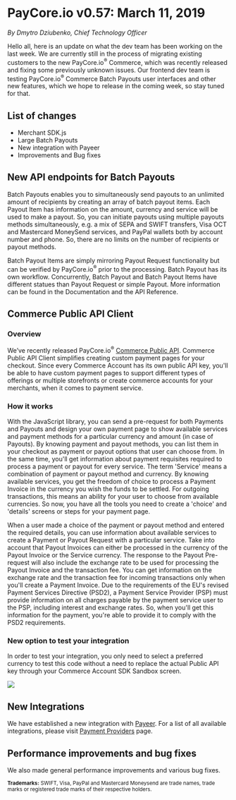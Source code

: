 # **PayCore.io v0.57: March 11, 2019**

*By Dmytro Dziubenko, Chief Technology Officer*

Hello all, here is an update on what the dev team has been working on the last week. We are currently still in the process of migrating existing customers to the new  PayCore.io<sup>®</sup> Commerce, which was recently released and fixing some previously unknown issues. Our frontend dev team is testing PayCore.io<sup>®</sup> Commerce Batch Payouts user interfaces and other new features, which we hope to release in the coming week, so stay tuned for that.

## List of changes

-   Merchant SDK.js
-   Large Batch Payouts
-   New integration with Payeer
-   Improvements and Bug fixes

## New API endpoints for Batch Payouts

Batch Payouts enables you to simultaneously send payouts to an unlimited amount of recipients by creating an array of batch payout items. Each Payout Item has information on the amount, currency and service will be used to make a payout. So, you can initiate payouts using multiple payouts methods simultaneously, e.g. a mix of SEPA and SWIFT transfers, Visa OCT and Mastercard MoneySend services, and PayPal wallets both by account number and phone. So, there are no limits on the number of recipients or payout methods.

Batch Payout Items are simply mirroring Payout Request functionality but can be verified by  PayCore.io<sup>®</sup> prior to the processing. Batch Payout has its own workflow. Concurrently, Batch Payout and Batch Payout Items have different statues than Payout Request or simple Payout. More information can be found in the Documentation and the API Reference.

## Commerce Public API Client

### Overview

We’ve recently released  PayCore.io<sup>®</sup>  [Commerce Public API](https://swagger.paycore.io/commerce-public/). Commerce Public API Client simplifies creating custom payment pages for your checkout. Since every Commerce Account has its own public API key, you'll be able to have custom payment pages to support different types of offerings or multiple storefronts or create commerce accounts for your merchants, when it comes to payment service.

### How it works

With the JavaScript library, you can send a pre-request for both Payments and Payouts and design your own payment page to show available services and payment methods for a particular currency and amount (in case of Payouts). By knowing payment and payout methods, you can list them in your checkout as payment or payout options that user can choose from. In the same time, you'll get information about payment requisites required to process a payment or payout for every service. The term 'Service' means a combination of payment or payout method and currency. By knowing available services, you get the freedom of choice to process a Payment Invoice in the currency you wish the funds to be settled. For outgoing transactions, this means an ability for your user to choose from available currencies. So now, you have all the tools you need to create a 'choice' and 'details' screens or steps for your payment page.

When a user made a choice of the payment or payout method and entered the required details, you can use information about available services to create a Payment or Payout Request with a particular service. Take into account that Payout Invoices can either be processed in the currency of the Payout Invoice or the Service currency. The response to the Payout Pre-request will also include the exchange rate to be used for processing the Payout Invoice and the transaction fee. You can get information on the exchange rate and the transaction fee for incoming transactions only when you'll create a Payment Invoice. Due to the requirements of the EU's revised Payment Services Directive (PSD2), a Payment Service Provider (PSP) must provide information on all charges payable by the payment service user to the PSP, including interest and exchange rates. So, when you'll get this information for the payment, you're able to provide it to comply with the PSD2 requirements.

### New option to test your integration

In order to test your integration, you only need to select a preferred currency to test this code without a need to replace the actual Public API key through your Commerce Account SDK Sandbox screen.

![](https://confluence.paymaxi.com/download/attachments/26709223/image2019-3-13_13-15-59.png?version=1&modificationDate=1552482961000&api=v2)

## New Integrations

We have established a new integration with  [Payeer](https://payeer.com/en/). For a list of all available integrations, please visit [Payment Providers](https://dashboard.paycore.io/connect-directory/payment-providers) page.

## Performance improvements and bug fixes

We also made general performance improvements and various bug fixes.

<small><b>Trademarks:</b> SWIFT, Visa, PayPal  and Mastercard Moneysend are trade names, trade marks or registered trade marks of their respective holders.</small>

